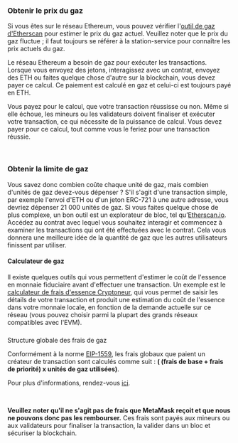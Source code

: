 ### Obtenir le prix du gaz


Si vous êtes sur le réseau Ethereum, vous pouvez vérifier l'[outil de gaz d'Etherscan](https://etherscan.io/gastracker) pour estimer le prix du gaz actuel. Veuillez noter que le prix du gaz fluctue ; il faut toujours se référer à la station-service pour connaître les prix actuels du gaz.


Le réseau Ethereum a besoin de gaz pour exécuter les transactions. Lorsque vous envoyez des jetons, interagissez avec un contrat, envoyez des ETH ou faites quelque chose d'autre sur la blockchain, vous devez payer ce calcul. Ce paiement est calculé en gaz et celui-ci est toujours payé en ETH.


Vous payez pour le calcul, que votre transaction réussisse ou non. Même si elle échoue, les mineurs ou les validateurs doivent finaliser et exécuter votre transaction, ce qui nécessite de la puissance de calcul. Vous devez payer pour ce calcul, tout comme vous le feriez pour une transaction réussie.


 


### Obtenir la limite de gaz


Vous savez donc combien coûte chaque unité de gaz, mais combien d'unités de gaz devez-vous dépenser ? S'il s'agit d'une transaction simple, par exemple l'envoi d'ETH ou d'un jeton ERC-721 à une autre adresse, vous devriez dépenser 21 000 unités de gaz. Si vous faites quelque chose de plus complexe, un bon outil est un explorateur de bloc, tel qu’[Etherscan.io](https://etherscan.io/). Accédez au contrat avec lequel vous souhaitez interagir et commencez à examiner les transactions qui ont été effectuées avec le contrat. Cela vous donnera une meilleure idée de la quantité de gaz que les autres utilisateurs finissent par utiliser.



#### Calculateur de gaz


Il existe quelques outils qui vous permettent d'estimer le coût de l'essence en monnaie fiduciaire avant d'effectuer une transaction. Un exemple est le [calculateur de frais d'essence Cryptoneur](https://www.cryptoneur.xyz/gas-fees-calculator), qui vous permet de saisir les détails de votre transaction et produit une estimation du coût de l'essence dans votre monnaie locale, en fonction de la demande actuelle sur ce réseau (vous pouvez choisir parmi la plupart des grands réseaux compatibles avec l'EVM).



### 
Structure globale des frais de gaz


Conformément à la norme [EIP-1559](https://github.com/ethereum/EIPs/blob/master/EIPS/eip-1559.md), les frais globaux que paient un créateur de transaction sont calculés comme suit : **( (frais de base + frais de priorité) x unités de gaz utilisées)**. 


Pour plus d'informations, rendez-vous [ici](https://support.metamask.io/hc/en-us/articles/4404600179227).


 


**Veuillez noter qu'il ne s'agit pas de frais que MetaMask reçoit et que nous ne pouvons donc pas les rembourser.** Ces frais sont payés aux mineurs ou aux validateurs pour finaliser la transaction, la valider dans un bloc et sécuriser la blockchain.

